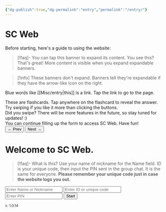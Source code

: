 ```yaml
---
{"dg-publish":true,"dg-permalink":"entry","permalink":"/entry/"}
---
```



# SC Web

Before starting, here's a guide to using the website:

>[!faq]- You can tap this banner to expand its content.
>You see this? That's great! More content is visible when you expand expandable banners.

>[!info] These banners don't expand. Banners tell they're expandable if they have the arrow-like icon on the right.

Blue words like [[Misc/entry\|this]] is a link. Tap the link to go to the page.

<div class="flashcard-wrapper">
  <div class="flashcard-container">
    <div class="flashcard" tabindex="0">
      <div class="flashcard-question">These are flashcards. Tap anywhere on the flashcard to reveal the answer.</div>
      <div class="flashcard-answer">Try swiping if you like it more than clicking the buttons.</div>
    </div>
    <div class="flashcard" tabindex="1">
      <div class="flashcard-question">Did you swipe? There will be more features in the future, so stay tuned for updates! :)</div>
      <div class="flashcard-answer">You can continue filling up the form to access SC Web. Have fun!</div>
    </div>
  </div>
  <div class="flashcard-buttons">
    <button class="flashcard-prev">&#8592; Prev</button>
    <button class="flashcard-next">Next &#8594;</button>
  </div>
</div>

# Welcome to SC Web.


>[!faq]- What is this?
>Use your name of nickname for the Name field. ID is your unique code, then input the PIN sent in the group chat. It is the same for everyone.
>**Please remember your unique code just in case the website logs you out.**

<form onsubmit="event.preventDefault(); document.getElementById('loginBtn').click();">
  <input type="text" id="authName" class="auth-input" placeholder="Enter Name or Nickname" />
  <input type="password" id="authID" class="auth-input" placeholder="Enter ID or unique code" />
  <input type="text" id="authPIN" class="auth-input" placeholder="Enter PIN" />
  <button id="loginBtn" type="submit">Start</button>
</form>

<small>v. 1.0.14</small>